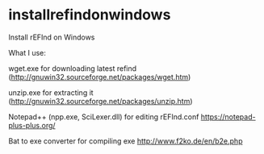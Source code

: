 # installrefindonwindows
Install rEFInd on Windows

What I use:

wget.exe for downloading latest refind
(http://gnuwin32.sourceforge.net/packages/wget.htm)

unzip.exe for extracting it 
(http://gnuwin32.sourceforge.net/packages/unzip.htm)

Notepad++ (npp.exe, SciLexer.dll) for editing rEFInd.conf
https://notepad-plus-plus.org/

Bat to exe converter for compiling exe
http://www.f2ko.de/en/b2e.php
